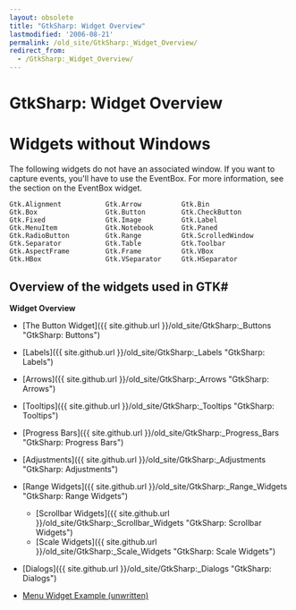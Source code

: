 ```yaml
---
layout: obsolete
title: "GtkSharp: Widget Overview"
lastmodified: '2006-08-21'
permalink: /old_site/GtkSharp:_Widget_Overview/
redirect_from:
  - /GtkSharp:_Widget_Overview/
---
```


GtkSharp: Widget Overview
=========================

Widgets without Windows
=======================

The following widgets do not have an associated window. If you want to capture events, you'll have to use the EventBox. For more information, see the section on the EventBox widget.

    Gtk.Alignment           Gtk.Arrow          Gtk.Bin
    Gtk.Box                 Gtk.Button         Gtk.CheckButton
    Gtk.Fixed               Gtk.Image          Gtk.Label
    Gtk.MenuItem            Gtk.Notebook       Gtk.Paned
    Gtk.RadioButton         Gtk.Range          Gtk.ScrolledWindow
    Gtk.Separator           Gtk.Table          Gtk.Toolbar
    Gtk.AspectFrame         Gtk.Frame          Gtk.VBox
    Gtk.HBox                Gtk.VSeparator     Gtk.HSeparator

Overview of the widgets used in GTK\#
-------------------------------------

**Widget Overview**

-   [The Button Widget]({{ site.github.url }}/old_site/GtkSharp:_Buttons "GtkSharp: Buttons")
-   [Labels]({{ site.github.url }}/old_site/GtkSharp:_Labels "GtkSharp: Labels")
-   [Arrows]({{ site.github.url }}/old_site/GtkSharp:_Arrows "GtkSharp: Arrows")
-   [Tooltips]({{ site.github.url }}/old_site/GtkSharp:_Tooltips "GtkSharp: Tooltips")
-   [Progress Bars]({{ site.github.url }}/old_site/GtkSharp:_Progress_Bars "GtkSharp: Progress Bars")
-   [Adjustments]({{ site.github.url }}/old_site/GtkSharp:_Adjustments "GtkSharp: Adjustments")
-   [Range Widgets]({{ site.github.url }}/old_site/GtkSharp:_Range_Widgets "GtkSharp: Range Widgets")
    -   [Scrollbar Widgets]({{ site.github.url }}/old_site/GtkSharp:_Scrollbar_Widgets "GtkSharp: Scrollbar Widgets")
    -   [Scale Widgets]({{ site.github.url }}/old_site/GtkSharp:_Scale_Widgets "GtkSharp: Scale Widgets")

-   [Dialogs]({{ site.github.url }}/old_site/GtkSharp:_Dialogs "GtkSharp: Dialogs")
-   [Menu Widget Example (unwritten)](/index.php?title=GtkSharp:_Menu_Widget_Example&action=edit&redlink=1 "GtkSharp: Menu Widget Example (page does not exist)")


